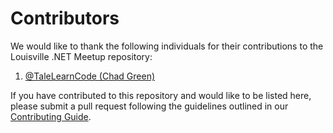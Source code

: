 # Contributors

We would like to thank the following individuals for their contributions to the Louisville .NET Meetup repository:

1. [@TaleLearnCode (Chad Green)](https://github.com/TaleLearnCode)

If you have contributed to this repository and would like to be listed here, please submit a pull request following the guidelines outlined in our [Contributing Guide](https://chatgpt.com/c/contributing.md).
